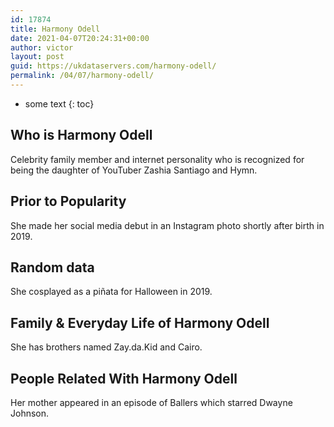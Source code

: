 ```yaml
---
id: 17874
title: Harmony Odell
date: 2021-04-07T20:24:31+00:00
author: victor
layout: post
guid: https://ukdataservers.com/harmony-odell/
permalink: /04/07/harmony-odell/
---
```


* some text
{: toc}


## Who is Harmony Odell



Celebrity family member and internet personality who is recognized for being the daughter of YouTuber Zashia Santiago and Hymn.

                
                
                
## Prior to Popularity



She made her social media debut in an Instagram photo shortly after birth in 2019.

                
                
                
## Random data



She cosplayed as a piñata for Halloween in 2019.

                
                
                
## Family & Everyday Life of Harmony Odell



She has brothers named Zay.da.Kid and Cairo.

                
                
                
## People Related With Harmony Odell



Her mother appeared in an episode of Ballers which starred Dwayne Johnson. 

                
              
            
          
          
          